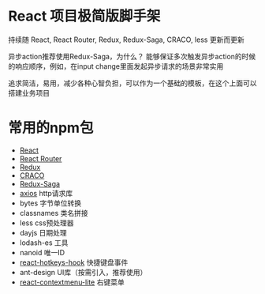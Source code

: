 # React 项目极简版脚手架
持续随 React, React Router, Redux, Redux-Saga, CRACO, less 更新而更新

异步action推荐使用Redux-Saga，为什么？
能够保证多次触发异步action的时候的响应顺序，例如，在input change里面发起异步请求的场景非常实用

追求简洁，易用，减少各种心智负担，可以作为一个基础的模板，在这个上面可以搭建业务项目

# 常用的npm包
- [React](https://react.dev/)
- [React Router](https://reactrouter.com/)
- [Redux](https://redux.js.org/)
- [CRACO](https://craco.js.org/)
- [Redux-Saga](https://redux-saga.js.org/)
- [axios](https://github.com/axios/axios) http请求库
- bytes 字节单位转换
- classnames 类名拼接
- less css预处理器
- dayjs 日期处理
- lodash-es 工具
- nanoid 唯一ID
- [react-hotkeys-hook](https://react-hotkeys-hook.vercel.app/docs/intro) 快捷键盘事件
- ant-design UI库（按需引入，推荐使用）
- [react-contextmenu-lite](https://github.com/rt-zhangxuefei/react-contextmenu) 右键菜单
